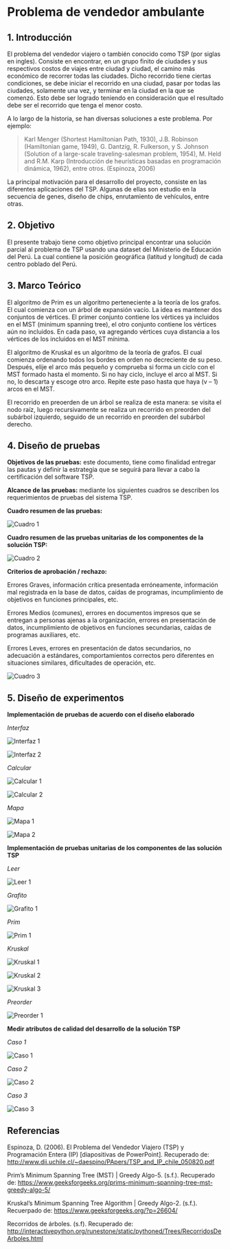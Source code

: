 # Problema de vendedor ambulante

## 1. Introducción

El problema del vendedor viajero o también conocido como TSP (por siglas en ingles). Consiste en encontrar, en un grupo finito de ciudades y sus respectivos costos de viajes entre ciudad y ciudad, el camino más económico de recorrer todas las ciudades. Dicho recorrido tiene ciertas condiciones, se debe iniciar el recorrido en una ciudad, pasar por todas las ciudades, solamente una vez, y terminar en la ciudad en la que se comenzó. Esto debe ser logrado teniendo en consideración que el resultado debe ser el recorrido que tenga el menor costo.

A lo largo de la historia, se han diversas soluciones a este problema. Por ejemplo:

> Karl Menger (Shortest Hamiltonian Path, 1930), J.B. Robinson (Hamiltonian game, 1949), G. Dantzig, R. Fulkerson, y S. Johnson (Solution of a large-scale traveling-salesman problem, 1954), M. Held and R.M. Karp (Introducción de heurísticas basadas en programación dinámica, 1962), entre otros. (Espinoza, 2006)

La principal motivación para el desarrollo del proyecto, consiste en las diferentes aplicaciones del TSP. Algunas de ellas son estudio en la secuencia de genes, diseño de chips, enrutamiento de vehículos, entre otras.

## 2. Objetivo

El presente trabajo tiene como objetivo principal encontrar una solución parcial al problema de TSP usando una dataset del Ministerio de Educación del Perú. La cual contiene la posición geográfica (latitud y longitud) de cada centro poblado del Perú.

## 3.	Marco Teórico

El algoritmo de Prim es un algoritmo perteneciente a la teoría de los grafos. El cual comienza con un árbol de expansión vacío. La idea es mantener dos conjuntos de vértices. El primer conjunto contiene los vértices ya incluidos en el MST (minimum spanning tree), el otro conjunto contiene los vértices aún no incluidos. En cada paso, va agregando vértices cuya distancia a los vértices de los incluidos en el MST mínima.

El algoritmo de Kruskal es un algoritmo de la teoría de grafos. El cual comienza ordenando todos los bordes en orden no decreciente de su peso. Después, elije el arco más pequeño y comprueba si forma un ciclo con el MST formado hasta el momento. Si no hay ciclo, incluye el arco al MST. Si no, lo descarta y escoge otro arco. Repite este paso hasta que haya (v – 1) arcos en el MST.

El recorrido en preoerden de un árbol se realiza de esta manera: se visita el nodo raíz, luego recursivamente se realiza un recorrido en preorden del subárbol izquierdo, seguido de un recorrido en preorden del subárbol derecho.

## 4. Diseño de pruebas

**Objetivos de las pruebas:** este documento, tiene como finalidad entregar las pautas y definir la estrategia que se seguirá para llevar a cabo la certificación del software TSP. 

**Alcance de las pruebas:** mediante los siguientes cuadros se describen los requerimientos de pruebas del sistema TSP.

**Cuadro resumen de las pruebas:** 

![Cuadro 1](https://i.ibb.co/W58F4mr/Cuadro1.jpg)

**Cuadro resumen de las pruebas unitarias de los componentes de la solución TSP:**

![Cuadro 2](https://i.ibb.co/M5B7vb2/Cuadro2.jpg)

**Criterios de aprobación / rechazo:**

Errores Graves, información crítica presentada erróneamente, información mal registrada en la base de datos, caídas de programas, incumplimiento de objetivos en funciones principales, etc. 

Errores Medios (comunes), errores en documentos impresos que se entregan a personas ajenas a la organización, errores en presentación de datos, incumplimiento de objetivos en funciones secundarias, caídas de programas auxiliares, etc.

Errores Leves, errores en presentación de datos secundarios, no adecuación a estándares, comportamientos correctos pero diferentes en situaciones similares, dificultades de operación, etc.

![Cuadro 3](https://i.ibb.co/fQfsbxc/Cuadro3.jpg)

## 5. Diseño de experimentos

**Implementación de pruebas de acuerdo con el diseño elaborado**

*Interfaz*

![Interfaz 1](https://i.ibb.co/tQ4yKG4/Codigo1.jpg)

![Interfaz 2](https://i.ibb.co/KmtNZYh/Interfaz2.jpg)

*Calcular*

![Calcular 1](https://i.ibb.co/PgrjPjy/Calcular1.jpg)

![Calcular 2](https://i.ibb.co/VwwFkyP/Calcular2.jpg)

*Mapa*

![Mapa 1](https://i.ibb.co/D19d7hF/Mapa1.jpg)

![Mapa 2](https://i.ibb.co/zJpthqv/Mapa2.jpg)

**Implementación de pruebas unitarias de los componentes de las solución TSP**

*Leer*

![Leer 1](https://i.ibb.co/kBtqgrK/Leer1.jpg)

*Grafito*

![Grafito 1](https://i.ibb.co/XJ7qsY8/Grafito1.jpg)

*Prim*

![Prim 1](https://i.ibb.co/m5RgsP2/Prim1.jpg)

*Kruskal*

![Kruskal 1](https://i.ibb.co/ThPvm09/Kruskal1.jpg)

![Kruskal 2](https://i.ibb.co/mNjNQwT/Kruskal2.jpg)

![Kruskal 3](https://i.ibb.co/qRkGXz9/Kruskal3.jpg)

*Preorder*

![Preorder 1](https://i.ibb.co/1b3HSSb/Preorder1.jpg)

**Medir atributos de calidad del desarrollo de la solución TSP**

*Caso 1*

![Caso 1](https://i.ibb.co/V9pvHxY/Caso1.jpg)

*Caso 2*

![Caso 2](https://i.ibb.co/q7WwK0y/Caso2.jpg)

*Caso 3*

![Caso 3](https://i.ibb.co/wN3F9Rb/Caso3.jpg)

## Referencias

Espinoza, D. (2006). El Problema del Vendedor Viajero (TSP) y Programación Entera (IP) [diapositivas de PowerPoint]. Recuperado de: http://www.dii.uchile.cl/~daespino/PApers/TSP_and_IP_chile_050820.pdf

Prim’s Minimum Spanning Tree (MST) | Greedy Algo-5. (s.f.). Recuperado de: https://www.geeksforgeeks.org/prims-minimum-spanning-tree-mst-greedy-algo-5/

Kruskal’s Minimum Spanning Tree Algorithm | Greedy Algo-2. (s.f.). Recuerpado de: https://www.geeksforgeeks.org/?p=26604/

Recorridos de árboles. (s.f). Recuperado de: http://interactivepython.org/runestone/static/pythoned/Trees/RecorridosDeArboles.html
